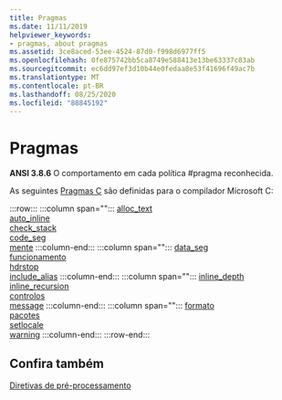 ```yaml
---
title: Pragmas
ms.date: 11/11/2019
helpviewer_keywords:
- pragmas, about pragmas
ms.assetid: 3ce8aced-53ee-4524-87d0-f998d6977ff5
ms.openlocfilehash: 0fe875742bb5ca8749e588413e13be63337c83ab
ms.sourcegitcommit: ec6dd97ef3d10b44e0fedaa8e53f41696f49ac7b
ms.translationtype: MT
ms.contentlocale: pt-BR
ms.lasthandoff: 08/25/2020
ms.locfileid: "88845192"
---
```

# <a name="pragmas"></a>Pragmas

**ANSI 3.8.6** O comportamento em cada política #pragma reconhecida.

As seguintes [Pragmas C](../c-language/c-pragmas.md) são definidas para o compilador Microsoft C:

:::row:::
   :::column span="":::
      [alloc_text](../preprocessor/alloc-text.md)\
      [auto_inline](../preprocessor/auto-inline.md)\
      [check_stack](../preprocessor/check-stack.md)\
      [code_seg](../preprocessor/code-seg.md)\
      [mente](../preprocessor/comment-c-cpp.md)
   :::column-end:::
   :::column span="":::
      [data_seg](../preprocessor/data-seg.md)\
      [funcionamento](../preprocessor/function-c-cpp.md)\
      [hdrstop](../preprocessor/hdrstop.md)\
      [include_alias](../preprocessor/include-alias.md)
   :::column-end:::
   :::column span="":::
      [inline_depth](../preprocessor/inline-depth.md)\
      [inline_recursion](../preprocessor/inline-recursion.md)\
      [controlos](../preprocessor/intrinsic.md)\
      [message](../preprocessor/message.md)
   :::column-end:::
   :::column span="":::
      [formato](../preprocessor/optimize.md)\
      [pacotes](../preprocessor/pack.md)\
      [setlocale](../preprocessor/setlocale.md)\
      [warning](../preprocessor/warning.md)
   :::column-end:::
:::row-end:::

## <a name="see-also"></a>Confira também

[Diretivas de pré-processamento](../c-language/preprocessing-directives.md)
